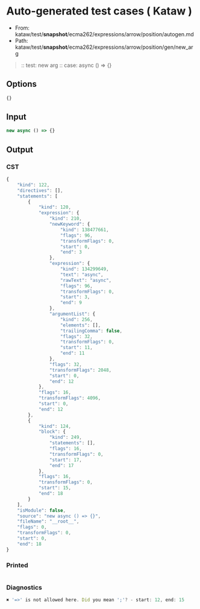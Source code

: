# Auto-generated test cases ( Kataw )
- From: kataw/test/__snapshot__/ecma262/expressions/arrow/position/autogen.md
- Path: kataw/test/__snapshot__/ecma262/expressions/arrow/position/gen/new_arg
> :: test: new arg
> :: case: async () => {}
## Options

`````js
{}
`````
## Input

`````js
new async () => {}
`````
## Output

### CST

```javascript
{
    "kind": 122,
    "directives": [],
    "statements": [
        {
            "kind": 120,
            "expression": {
                "kind": 210,
                "newKeyword": {
                    "kind": 138477661,
                    "flags": 96,
                    "transformFlags": 0,
                    "start": 0,
                    "end": 3
                },
                "expression": {
                    "kind": 134299649,
                    "text": "async",
                    "rawText": "async",
                    "flags": 96,
                    "transformFlags": 0,
                    "start": 3,
                    "end": 9
                },
                "argumentList": {
                    "kind": 256,
                    "elements": [],
                    "trailingComma": false,
                    "flags": 32,
                    "transformFlags": 0,
                    "start": 11,
                    "end": 11
                },
                "flags": 32,
                "transformFlags": 2048,
                "start": 0,
                "end": 12
            },
            "flags": 16,
            "transformFlags": 4096,
            "start": 0,
            "end": 12
        },
        {
            "kind": 124,
            "block": {
                "kind": 249,
                "statements": [],
                "flags": 16,
                "transformFlags": 0,
                "start": 17,
                "end": 17
            },
            "flags": 16,
            "transformFlags": 0,
            "start": 15,
            "end": 18
        }
    ],
    "isModule": false,
    "source": "new async () => {}",
    "fileName": "__root__",
    "flags": 0,
    "transformFlags": 0,
    "start": 0,
    "end": 18
}
```

### Printed

```javascript

```

### Diagnostics

```javascript
✖ '=>' is not allowed here. Did you mean ';'? - start: 12, end: 15

```

